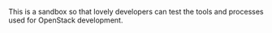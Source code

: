 This is a sandbox so that lovely developers can test the tools and processes
used for OpenStack development.
